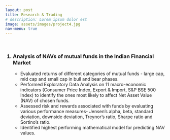 ```yaml
---
layout: post
title: Research & Trading
# description: Lorem ipsum dolor est
image: assets/images/project4.jpg
nav-menu: true
---
```

<br>
<!-- Main -->
<div id="main" class="alt">
<ol>
<h3 id="content"> <li> Analysis of NAVs of mutual funds in the Indian Financial Market </li></h3>
<ul>
<li>Evaluated returns of different categories of mutual funds - large cap, mid cap and small cap in bull and bear phases.</li>
<li>Performed Exploratory Data Analysis on 11 macro-economic indicators (Consumer Price Index, Export & Import, S&P BSE
500 Index) to identify the ones most likely to affect Net Asset Value (NAV) of chosen funds. </li>
<li>Assessed risk and rewards associated with funds by evaluating various performance measures- Jensen’s alpha, beta,
standard deviation, downside deviation, Treynor’s ratio, Sharpe ratio and Sortino’s ratio.</li>
<li>Identified highest performing mathematical model for predicting NAV values.</li>
</ul>
</ol>

<!-- Donec eget ex magna. Interdum et malesuada fames ac ante ipsum primis in faucibus. Pellentesque venenatis dolor imperdiet dolor mattis sagittis. Praesent rutrum sem diam, vitae egestas enim auctor sit amet. Pellentesque leo mauris, consectetur id ipsum sit amet, fergiat. Pellentesque in mi eu massa lacinia malesuada et a elit. Donec urna ex, lacinia in purus ac, pretium pulvinar mauris. Curabitur sapien risus, commodo eget turpis at, elementum convallis elit. Pellentesque enim turpis, hendrerit.

Lorem ipsum dolor sit amet, consectetur adipiscing elit. Duis dapibus rutrum facilisis. Class aptent taciti sociosqu ad litora torquent per conubia nostra, per inceptos himenaeos. Etiam tristique libero eu nibh porttitor fermentum. Nullam venenatis erat id vehicula viverra. Nunc ultrices eros ut ultricies condimentum. Mauris risus lacus, blandit sit amet venenatis non, bibendum vitae dolor. Nunc lorem mauris, fringilla in aliquam at, euismod in lectus. Pellentesque habitant morbi tristique senectus et netus et malesuada fames ac turpis egestas. In non lorem sit amet elit placerat maximus. Pellentesque aliquam maximus risus, vel sed vehicula.

Interdum et malesuada fames ac ante ipsum primis in faucibus. Pellentesque venenatis dolor imperdiet dolor mattis sagittis. Praesent rutrum sem diam, vitae egestas enim auctor sit amet. Pellentesque leo mauris, consectetur id ipsum sit amet, fersapien risus, commodo eget turpis at, elementum convallis elit. Pellentesque enim turpis, hendrerit tristique lorem ipsum dolor. -->

</div>